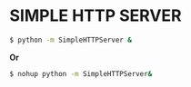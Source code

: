 # SIMPLE HTTP SERVER 

```sh
$ python -m SimpleHTTPServer & 
```
**Or**

```sh
$ nohup python -m SimpleHTTPServer&
```
